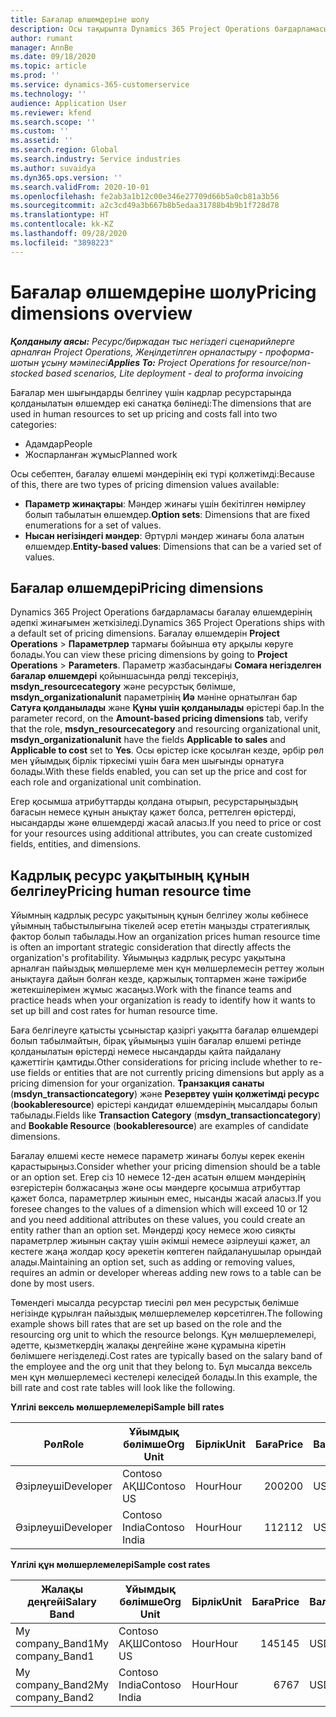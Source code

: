 ```yaml
---
title: Бағалар өлшемдеріне шолу
description: Осы тақырыпта Dynamics 365 Project Operations бағдарламасындағы бағалау өлшемдері туралы ақпарат ұсынылған.
author: rumant
manager: AnnBe
ms.date: 09/18/2020
ms.topic: article
ms.prod: ''
ms.service: dynamics-365-customerservice
ms.technology: ''
audience: Application User
ms.reviewer: kfend
ms.search.scope: ''
ms.custom: ''
ms.assetid: ''
ms.search.region: Global
ms.search.industry: Service industries
ms.author: suvaidya
ms.dyn365.ops.version: ''
ms.search.validFrom: 2020-10-01
ms.openlocfilehash: fe2ab3a1b12c00e346e27709d66b5a0cb81a3b56
ms.sourcegitcommit: a2c3cd49a3b667b8b5edaa31788b4b9b1f728d78
ms.translationtype: HT
ms.contentlocale: kk-KZ
ms.lasthandoff: 09/28/2020
ms.locfileid: "3898223"
---
```

# <a name="pricing-dimensions-overview"></a><span data-ttu-id="30591-103">Бағалар өлшемдеріне шолу</span><span class="sxs-lookup"><span data-stu-id="30591-103">Pricing dimensions overview</span></span>

<span data-ttu-id="30591-104">_**Қолданылу аясы:** Ресурс/биржадан тыс негіздегі сценарийлерге арналған Project Operations, Жеңілдетілген орналастыру - проформа-шотын ұсыну мәмілесі_</span><span class="sxs-lookup"><span data-stu-id="30591-104">_**Applies To:** Project Operations for resource/non-stocked based scenarios, Lite deployment - deal to proforma invoicing_</span></span>

<span data-ttu-id="30591-105">Бағалар мен шығындарды белгілеу үшін кадрлар ресурстарында қолданылатын өлшемдер екі санатқа бөлінеді:</span><span class="sxs-lookup"><span data-stu-id="30591-105">The dimensions that are used in human resources to set up pricing and costs fall into two categories:</span></span>

- <span data-ttu-id="30591-106">Адамдар</span><span class="sxs-lookup"><span data-stu-id="30591-106">People</span></span>
- <span data-ttu-id="30591-107">Жоспарланған жұмыс</span><span class="sxs-lookup"><span data-stu-id="30591-107">Planned work</span></span>

<span data-ttu-id="30591-108">Осы себептен, бағалау өлшемі мәндерінің екі түрі қолжетімді:</span><span class="sxs-lookup"><span data-stu-id="30591-108">Because of this, there are two types of pricing dimension values available:</span></span>

- <span data-ttu-id="30591-109">**Параметр жинақтары**: Мәндер жинағы үшін бекітілген нөмірлеу болып табылатын өлшемдер.</span><span class="sxs-lookup"><span data-stu-id="30591-109">**Option sets**: Dimensions that are fixed enumerations for a set of values.</span></span>
- <span data-ttu-id="30591-110">**Нысан негізіндегі мәндер**: Әртүрлі мәндер жинағы бола алатын өлшемдер.</span><span class="sxs-lookup"><span data-stu-id="30591-110">**Entity-based values**: Dimensions that can be a varied set of values.</span></span>

## <a name="pricing-dimensions"></a><span data-ttu-id="30591-111">Бағалар өлшемдері</span><span class="sxs-lookup"><span data-stu-id="30591-111">Pricing dimensions</span></span>

<span data-ttu-id="30591-112">Dynamics 365 Project Operations бағдарламасы бағалау өлшемдерінің әдепкі жинағымен жеткізіледі.</span><span class="sxs-lookup"><span data-stu-id="30591-112">Dynamics 365 Project Operations ships with a default set of pricing dimensions.</span></span> <span data-ttu-id="30591-113">Бағалау өлшемдерін **Project Operations** > **Параметрлер** тармағы бойынша өту арқылы көруге болады.</span><span class="sxs-lookup"><span data-stu-id="30591-113">You can view these pricing dimensions by going to **Project Operations** > **Parameters**.</span></span> <span data-ttu-id="30591-114">Параметр жазбасындағы **Сомаға негізделген бағалар өлшемдері** қойыншасында рөлді тексеріңіз, **msdyn_resourcecategory** және ресурстық бөлімше, **msdyn_organizationalunit** параметрінің **Иә** мәніне орнатылған бар **Сатуға қолданылады** және **Құны үшін қолданылады** өрістері бар.</span><span class="sxs-lookup"><span data-stu-id="30591-114">In the parameter record, on the **Amount-based pricing dimensions** tab, verify that the role, **msdyn_resourcecategory** and resourcing organizational unit, **msdyn_organizationalunit** have the fields **Applicable to sales** and **Applicable to cost** set to **Yes**.</span></span> <span data-ttu-id="30591-115">Осы өрістер іске қосылған кезде, әрбір рөл мен ұйымдық бірлік тіркесімі үшін баға мен шығынды орнатуға болады.</span><span class="sxs-lookup"><span data-stu-id="30591-115">With these fields enabled, you can set up the price and cost for each role and organizational unit combination.</span></span>

<span data-ttu-id="30591-116">Егер қосымша атрибуттарды қолдана отырып, ресурстарыңыздың бағасын немесе құнын анықтау қажет болса, реттелген өрістерді, нысандарды және өлшемдерді жасай аласыз.</span><span class="sxs-lookup"><span data-stu-id="30591-116">If you need to price or cost for your resources using additional attributes, you can create customized fields, entities, and dimensions.</span></span>

## <a name="pricing-human-resource-time"></a><span data-ttu-id="30591-117">Кадрлық ресурс уақытының құнын белгілеу</span><span class="sxs-lookup"><span data-stu-id="30591-117">Pricing human resource time</span></span>
<span data-ttu-id="30591-118">Ұйымның кадрлық ресурс уақытының құнын белгілеу жолы көбінесе ұйымның табыстылығына тікелей әсер ететін маңызды стратегиялық фактор болып табылады.</span><span class="sxs-lookup"><span data-stu-id="30591-118">How an organization prices human resource time is often an important strategic consideration that directly affects the organization's profitability.</span></span> <span data-ttu-id="30591-119">Ұйымыңыз кадрлық ресурс уақытына арналған пайыздық мөлшерлеме мен құн мөлшерлемесін реттеу жолын анықтауға дайын болған кезде, қаржылық топтармен және тәжірибе жетекшілерімен жұмыс жасаңыз.</span><span class="sxs-lookup"><span data-stu-id="30591-119">Work with the finance teams and practice heads when your organization is ready to identify how it wants to set up bill and cost rates for human resource time.</span></span>

<span data-ttu-id="30591-120">Баға белгілеуге қатысты ұсыныстар қазіргі уақытта бағалар өлшемдері болып табылмайтын, бірақ ұйымыңыз үшін бағалар өлшемі ретінде қолданылатын өрістерді немесе нысандарды қайта пайдалану қажеттігін қамтиды.</span><span class="sxs-lookup"><span data-stu-id="30591-120">Other considerations for pricing include whether to re-use fields or entities that are not currently pricing dimensions but apply as a pricing dimension for your organization.</span></span> <span data-ttu-id="30591-121">**Транзакция санаты** (**msdyn_transactioncategory**) және **Резервтеу үшін қолжетімді ресурс** (**bookableresource**) өрістері кандидат өлшемдерінің мысалдары болып табылады.</span><span class="sxs-lookup"><span data-stu-id="30591-121">Fields like **Transaction Category** (**msdyn_transactioncategory**) and **Bookable Resource** (**bookableresource**) are examples of candidate dimensions.</span></span> 

<span data-ttu-id="30591-122">Бағалау өлшемі кесте немесе параметр жинағы болуы керек екенін қарастырыңыз.</span><span class="sxs-lookup"><span data-stu-id="30591-122">Consider whether your pricing dimension should be a table or an option set.</span></span> <span data-ttu-id="30591-123">Егер сіз 10 немесе 12-ден асатын өлшем мәндерінің өзгерістерін болжасаңыз және осы мәндерге қосымша атрибуттар қажет болса, параметрлер жиынын емес, нысанды жасай аласыз.</span><span class="sxs-lookup"><span data-stu-id="30591-123">If you foresee changes to the values of a dimension which will exceed 10 or 12 and you need additional attributes on these values, you could create an entity rather than an option set.</span></span> <span data-ttu-id="30591-124">Мәндерді қосу немесе жою сияқты параметрлер жиынын сақтау үшін әкімші немесе әзірлеуші қажет, ал кестеге жаңа жолдар қосу әрекетін көптеген пайдаланушылар орындай алады.</span><span class="sxs-lookup"><span data-stu-id="30591-124">Maintaining an option set, such as adding or removing values, requires an admin or developer whereas adding new rows to a table can be done by most users.</span></span>

<span data-ttu-id="30591-125">Төмендегі мысалда ресурстар тиесілі рөл мен ресурстық бөлімше негізінде құрылған пайыздық мөлшерлемелер көрсетілген.</span><span class="sxs-lookup"><span data-stu-id="30591-125">The following example shows bill rates that are set up based on the role and the resourcing org unit to which the resource belongs.</span></span> <span data-ttu-id="30591-126">Құн мөлшерлемелері, әдетте, қызметкердің жалақы деңгейіне және құрамына кіретін бөлімшеге негізделеді.</span><span class="sxs-lookup"><span data-stu-id="30591-126">Cost rates are typically based on the salary band of the employee and the org unit that they belong to.</span></span> <span data-ttu-id="30591-127">Бұл мысалда вексель мен құн мөлшерлемесі кестелері келесідей болады.</span><span class="sxs-lookup"><span data-stu-id="30591-127">In this example, the bill rate and cost rate tables will look like the following.</span></span>

<span data-ttu-id="30591-128">**Үлгілі вексель мөлшерлемелері**</span><span class="sxs-lookup"><span data-stu-id="30591-128">**Sample bill rates**</span></span>

| <span data-ttu-id="30591-129">Рөл</span><span class="sxs-lookup"><span data-stu-id="30591-129">Role</span></span>        | <span data-ttu-id="30591-130">Ұйымдық бөлімше</span><span class="sxs-lookup"><span data-stu-id="30591-130">Org Unit</span></span>    |<span data-ttu-id="30591-131">Бірлік</span><span class="sxs-lookup"><span data-stu-id="30591-131">Unit</span></span>      |<span data-ttu-id="30591-132">Баға</span><span class="sxs-lookup"><span data-stu-id="30591-132">Price</span></span>      |<span data-ttu-id="30591-133">Валюта</span><span class="sxs-lookup"><span data-stu-id="30591-133">Currency</span></span>  |
| ------------|-------------|----------|----------:|----------|
| <span data-ttu-id="30591-134">Әзірлеуші</span><span class="sxs-lookup"><span data-stu-id="30591-134">Developer</span></span>   | <span data-ttu-id="30591-135">Contoso АҚШ</span><span class="sxs-lookup"><span data-stu-id="30591-135">Contoso US</span></span>  |<span data-ttu-id="30591-136">Hour</span><span class="sxs-lookup"><span data-stu-id="30591-136">Hour</span></span> | <span data-ttu-id="30591-137">200</span><span class="sxs-lookup"><span data-stu-id="30591-137">200</span></span>|<span data-ttu-id="30591-138">USD</span><span class="sxs-lookup"><span data-stu-id="30591-138">USD</span></span>     |
| <span data-ttu-id="30591-139">Әзірлеуші</span><span class="sxs-lookup"><span data-stu-id="30591-139">Developer</span></span>   | <span data-ttu-id="30591-140">Contoso India</span><span class="sxs-lookup"><span data-stu-id="30591-140">Contoso India</span></span> |<span data-ttu-id="30591-141">Hour</span><span class="sxs-lookup"><span data-stu-id="30591-141">Hour</span></span>|   <span data-ttu-id="30591-142">112</span><span class="sxs-lookup"><span data-stu-id="30591-142">112</span></span>|<span data-ttu-id="30591-143">USD</span><span class="sxs-lookup"><span data-stu-id="30591-143">USD</span></span>     |


<span data-ttu-id="30591-144">**Үлгілі құн мөлшерлемелері**</span><span class="sxs-lookup"><span data-stu-id="30591-144">**Sample cost rates**</span></span>

| <span data-ttu-id="30591-145">Жалақы деңгейі</span><span class="sxs-lookup"><span data-stu-id="30591-145">Salary Band</span></span>     | <span data-ttu-id="30591-146">Ұйымдық бөлімше</span><span class="sxs-lookup"><span data-stu-id="30591-146">Org Unit</span></span>    |<span data-ttu-id="30591-147">Бірлік</span><span class="sxs-lookup"><span data-stu-id="30591-147">Unit</span></span>      |<span data-ttu-id="30591-148">Баға</span><span class="sxs-lookup"><span data-stu-id="30591-148">Price</span></span>      |<span data-ttu-id="30591-149">Валюта</span><span class="sxs-lookup"><span data-stu-id="30591-149">Currency</span></span>  |
| ----------------|-------------|----------|----------:|----------|
| <span data-ttu-id="30591-150">My company_Band1</span><span class="sxs-lookup"><span data-stu-id="30591-150">My company_Band1</span></span> | <span data-ttu-id="30591-151">Contoso АҚШ</span><span class="sxs-lookup"><span data-stu-id="30591-151">Contoso US</span></span>  |<span data-ttu-id="30591-152">Hour</span><span class="sxs-lookup"><span data-stu-id="30591-152">Hour</span></span> | <span data-ttu-id="30591-153">145</span><span class="sxs-lookup"><span data-stu-id="30591-153">145</span></span>|<span data-ttu-id="30591-154">USD</span><span class="sxs-lookup"><span data-stu-id="30591-154">USD</span></span>     |
| <span data-ttu-id="30591-155">My company_Band2</span><span class="sxs-lookup"><span data-stu-id="30591-155">My company_Band2</span></span> | <span data-ttu-id="30591-156">Contoso India</span><span class="sxs-lookup"><span data-stu-id="30591-156">Contoso India</span></span> |<span data-ttu-id="30591-157">Hour</span><span class="sxs-lookup"><span data-stu-id="30591-157">Hour</span></span>|   <span data-ttu-id="30591-158">67</span><span class="sxs-lookup"><span data-stu-id="30591-158">67</span></span>|<span data-ttu-id="30591-159">USD</span><span class="sxs-lookup"><span data-stu-id="30591-159">USD</span></span>     |
